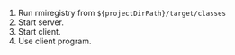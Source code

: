 1. Run rmiregistry from ``${projectDirPath}/target/classes``
2. Start server.
3. Start client.
4. Use client program.